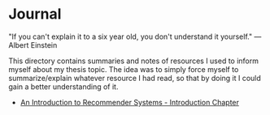 # Journal

"If you can't explain it to a six year old, you don't understand it yourself." ― Albert Einstein

This directory contains summaries and notes of resources I used to inform myself about my thesis topic. The idea was to simply force myself to summarize/explain whatever resource I had read, so that by doing it I could gain a better understanding of it.


- [An Introduction to Recommender Systems - Introduction Chapter](./15-01-2018-recommender-systems.md)
